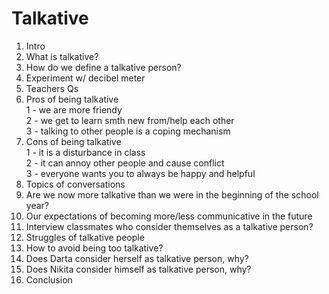 # Talkative
1. Intro <br />
2. What is talkative? <br />
3. How do we define a talkative person? <br />
4. Experiment w/ decibel meter <br />
5. Teachers Qs <br />
6. Pros of being talkative <br />
    1 - we are more friendy <br />
    2 - we get to learn smth new from/help each other <br />
    3 - talking to other people is a coping mechanism <br />
7. Cons of being talkative <br />
    1 - it is a disturbance in class <br />
    2 - it can annoy other people and cause conflict <br />
    3 - everyone wants you to always be happy and helpful <br /> 
8. Topics of conversations <br />
9. Are we now more talkative than we were in the beginning of the school year? <br/>
10. Our expectations of becoming more/less communicative in the future <br />
11. Interview classmates who consider themselves as a talkative person? <br />
12. Struggles of talkative people <br />
13. How to avoid being too talkative? <br />
14. Does Darta consider herself as talkative person, why? <br />
15. Does Nikita consider himself as talkative person, why? <br />
16. Conclusion <br />
